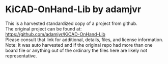 
# KiCAD-OnHand-Lib by adamjvr  
This is a harvested standardized copy of a project from github.  
The original project can be found at:  
https://github.com/adamjvr/KiCAD-OnHand-Lib  
Please consult that link for additional, details, files, and license information.  
Note: It was auto harvested and if the original repo had more than one board file or anything out of the ordinary the files here are likely not representative.  
    